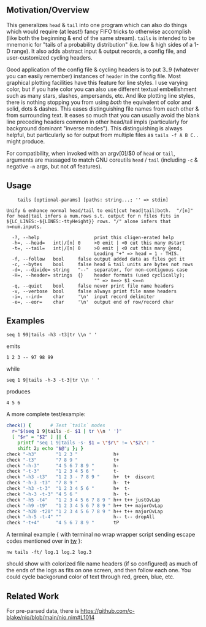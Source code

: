 Motivation/Overview
-------------------
This generalizes `head` & `tail` into one program which can also do things which
would require (at least!) fancy FIFO tricks to otherwise accomplish (like both
the beginning & end of the same stream).  `tails` is intended to be mnemonic for
"tails of a probability distribution" (i.e. low & high sides of a 1-D range).
It also adds abstract input & output records, a config file, and user-customized
cycling headers.

Good application of the config file & cycling headers is to put 3..9 (whatever
you can easily remember) instances of `header` in the config file.  Most
graphical plotting facilities have this feature for line styles.  I use varying
color, but if you hate color you can also use different textual embellishment
such as many stars, slashes, ampersands, etc.  And like plotting line styles,
there is nothing stopping you from using *both* the equivalent of color and
solid, dots & dashes.  This eases distinguishing file names from each other
& from surrounding text.  It eases so much that you can usually avoid the
blank line preceding headers common in other head/tail impls (particularly for
background dominant "inverse modes").  This distinguishing is always helpful,
but particularly so for output from multiple files as `tails -f A B C..` might
produce.

For compatibility, when invoked with an argv[0]/$0 of `head` or `tail`,
arguments are massaged to match GNU coreutils `head` / `tail` (including `-c` &
negative `-n` args, but not *all* features).

Usage
-----
```
    tails [optional-params] [paths: string...; '' => stdin]

Unify & enhance normal head/tail to emit|cut head|tail|both.  "/[n]"
for head|tail infers a num.rows s.t. output for n files fits in
${LC_LINES:-${LINES:-ttyHeight}} rows. "/" alone infers that n=num.inputs.

  -?, --help                    print this cligen-erated help
  -h=, --head=   int|/[n] 0     >0 emit | <0 cut this many @start
  -t=, --tail=   int|/[n] 0     >0 emit | <0 cut this many @end;
                                Leading "+" => head = 1 - THIS.
  -f, --follow   bool     false output added data as files get it
  -c, --bytes    bool     false head & tail units are bytes not rows
  -d=, --divide= string   "--"  separator, for non-contiguous case
  -H=, --header= strings  {}    header formats (used cyclically);
                                "" => n==> $1 <==n
  -q, --quiet    bool     false never print file name headers
  -v, --verbose  bool     false always print file name headers
  -i=, --ird=    char     '\n'  input record delimiter
  -e=, --eor=    char     '\n'  output end of row/record char
```

Examples
--------
```
seq 1 99|tails -h3 -t3|tr \\n ' '
```
emits
```
1 2 3 -- 97 98 99
```
while
```
seq 1 9|tails -h-3 -t-3|tr \\n ' '
```
produces
```
4 5 6
```

A more complete test/example:
```sh
check() {       # Test `tails` modes
  r="$(seq 1 9|tails -d- $1 | tr \\n ' ')"
  [ "$r" = "$2" ] || {
    printf "seq 1 9|tails -s- $1 = \"$r\" != \"$2\": "
    shift 2; echo "$@"; }; }
check "-h3"       "1 2 3 "             h+
check "-t3"       "7 8 9 "             t+
check "-h-3"      "4 5 6 7 8 9 "       h-
check "-t-3"      "1 2 3 4 5 6 "       t-
check "-h3 -t3"   "1 2 3 - 7 8 9 "     h+  t+  discont
check "-h-3 -t3"  "7 8 9 "             h-  t+
check "-h3 -t-3"  "1 2 3 4 5 6 "       h+  t-
check "-h-3 -t-3" "4 5 6 "             h-  t-
check "-h5 -t4"   "1 2 3 4 5 6 7 8 9 " h++ t++ justOvLap
check "-h9 -t9"   "1 2 3 4 5 6 7 8 9 " h++ t++ majorOvLap
check "-h20 -t20" "1 2 3 4 5 6 7 8 9 " h++ t++ majorOvLap
check "-h-5 -t-4" ""                   h-- t-- dropAll
check "-t+4"      "4 5 6 7 8 9 "       tP
```

A terminal example { with terminal no wrap wrapper script sending escape codes
mentioned over in [tw](tw.md) }:
```
nw tails -ft/ log.1 log.2 log.3
```
should show with colorized file name headers (if so configured) as much of the
ends of the logs as fits on one screen, and then follow each one.  You could
cycle backgorund color of text through red, green, blue, etc.

Related Work
------------
For pre-parsed data, there is
https://github.com/c-blake/nio/blob/main/nio.nim#L1014
